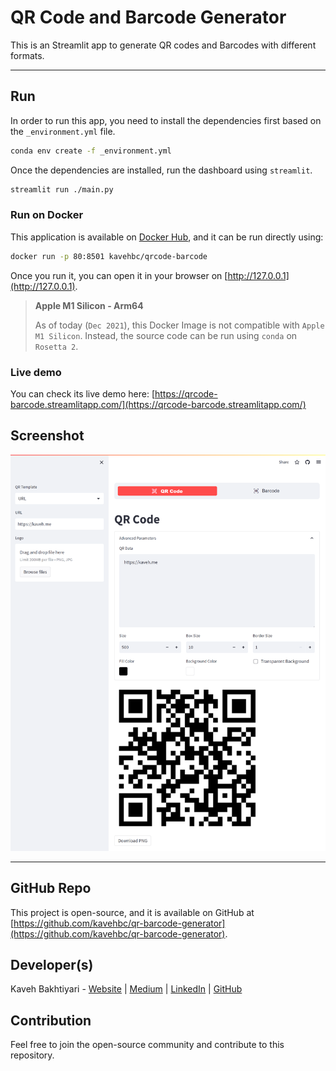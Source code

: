 # QR Code and Barcode Generator
This is an Streamlit app to generate QR codes and Barcodes with different formats.

___
## Run
In order to run this app, you need to install the dependencies first based on
the `_environment.yml` file.

```bash
conda env create -f _environment.yml
```

Once the dependencies are installed, run the dashboard using `streamlit`.

```bash
streamlit run ./main.py
```

### Run on Docker
This application is available on [Docker Hub](https://hub.docker.com/r/kavehbc/qrcode-barcode), and it can be run directly using:

```bash
docker run -p 80:8501 kavehbc/qrcode-barcode
```

Once you run it, you can open it in your browser on [http://127.0.0.1](http://127.0.0.1).

> **Apple M1 Silicon - Arm64**
> 
> As of today (`Dec 2021`), this Docker Image is not compatible with `Apple M1 Silicon`.
> Instead, the source code can be run using `conda` on `Rosetta 2`.

### Live demo
You can check its live demo here:
[https://qrcode-barcode.streamlitapp.com/](https://qrcode-barcode.streamlitapp.com/)

## Screenshot
![App Screenshot](screenshot/qrcode-barcode.png "App Screenshot")

___

## GitHub Repo
This project is open-source, and it is available on GitHub at [https://github.com/kavehbc/qr-barcode-generator](https://github.com/kavehbc/qr-barcode-generator).

## Developer(s)
Kaveh Bakhtiyari - [Website](http://bakhtiyari.com) | [Medium](https://medium.com/@bakhtiyari)
  | [LinkedIn](https://www.linkedin.com/in/bakhtiyari) | [GitHub](https://github.com/kavehbc)

## Contribution
Feel free to join the open-source community and contribute to this repository.
